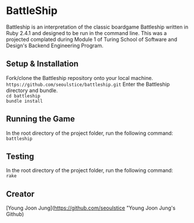 # BattleShip
Battleship is an interpretation of the classic boardgame Battleship written in Ruby 2.4.1 and designed to be run in the command line.  This was a projected complated during Module 1 of Turing School of Software and Design's Backend Engineering Program.

## Setup & Installation
Fork/clone the Battleship repository onto your local machine. 
`https://github.com/seoulstice/battleship.git`  Enter the Battleship directory and bundle.  
`cd battleship`  
`bundle install`  
  
  ## Running the Game
  In the root directory of the project folder, run the following command:  
  `battleship`  

  ## Testing
  In the root directory of the project folder, run the following command:  
  `rake`  

  ## Creator  
  [Young Joon Jung](https://github.com/seoulstice "Young Joon Jung's Github)




